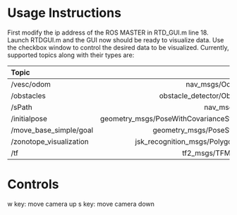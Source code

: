 
# Usage Instructions

First modify the ip address of the ROS MASTER in RTD_GUI.m line 18. Launch RTDGUI.m and the GUI now should be ready to visualize data. Use the checkbox window to control the desired data to be visualized. Currently, supported topics along with their types are:

|Topic                     |Types                                    |
| :----------------------- |-----------------:                       |
|/vesc/odom                |nav_msgs/Odometry                        |
|/obstacles                |obstacle_detector/Obstacles              |
|/sPath                    |nav_msgs/Path                            |
|/initialpose              |geometry_msgs/PoseWithCovarianceStamped  |
|/move_base_simple/goal    |geometry_msgs/PoseStamped                |
|/zonotope_visualization   |jsk_recognition_msgs/PolygonArray        |
|/tf                       | tf2_msgs/TFMessage                      |

# Controls
w key: move camera up
s key: move camera down 

